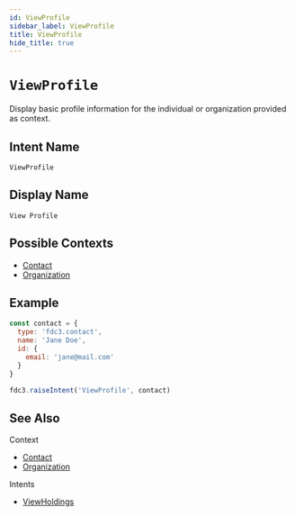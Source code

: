 ```yaml
---
id: ViewProfile
sidebar_label: ViewProfile
title: ViewProfile
hide_title: true
---
```

# `ViewProfile`

Display basic profile information for the individual or organization provided as context.

## Intent Name

`ViewProfile`

## Display Name

`View Profile`

## Possible Contexts

* [Contact](../../context/ref/Contact)
* [Organization](../../context/ref/Organization)

## Example

```js
const contact = {
  type: 'fdc3.contact',
  name: 'Jane Doe',
  id: {
    email: 'jane@mail.com'
  }
}

fdc3.raiseIntent('ViewProfile', contact)
```

## See Also

Context
* [Contact](../../context/ref/Contact)
* [Organization](../../context/ref/Organization)

Intents
* [ViewHoldings](ViewHoldings)
